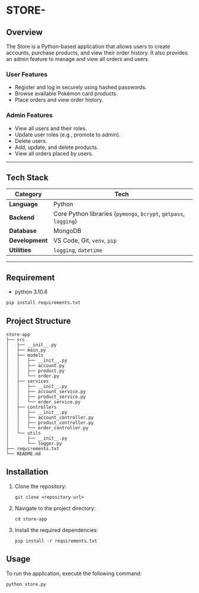 # STORE-

## Overview

The Store is a Python-based application that allows users to create accounts, purchase products, and view their order history. It also provides an admin feature to manage and view all orders and users.

### User Features

- Register and log in securely using hashed passwords.
- Browse available Pokémon card products.
- Place orders and view order history.

### Admin Features

- View all users and their roles.
- Update user roles (e.g., promote to admin).
- Delete users.
- Add, update, and delete products.
- View all orders placed by users.

---

## Tech Stack

| **Category**    | **Tech**                                                          |
| --------------- | ----------------------------------------------------------------- |
| **Language**    | Python                                                            |
| **Backend**     | Core Python libraries (`pymongo`, `bcrypt`, `getpass`, `logging`) |
| **Database**    | MongoDB                                                           |
| **Development** | VS Code, Git, `venv`, `pip`                                       |
| **Utilities**   | `logging`, `datetime`                                             |

---

## Requirement

- python 3.10.6

```
pip install requirements.txt
```

## Project Structure

```
store-app
├── src
│   ├── __init__.py
│   ├── main.py
│   ├── models
│   │   ├── __init__.py
│   │   ├── account.py
│   │   ├── product.py
│   │   └── order.py
│   ├── services
│   │   ├── __init__.py
│   │   ├── account_service.py
│   │   ├── product_service.py
│   │   └── order_service.py
│   ├── controllers
│   │   ├── __init__.py
│   │   ├── account_controller.py
│   │   ├── product_controller.py
│   │   └── order_controller.py
│   └── utils
│       ├── __init__.py
│       └── logger.py
├── requirements.txt
└── README.md
```

## Installation

1. Clone the repository:
   ```
   git clone <repository-url>
   ```
2. Navigate to the project directory:
   ```
   cd store-app
   ```
3. Install the required dependencies:
   ```
   pip install -r requirements.txt
   ```

## Usage

To run the application, execute the following command:

```
python store.py
```
